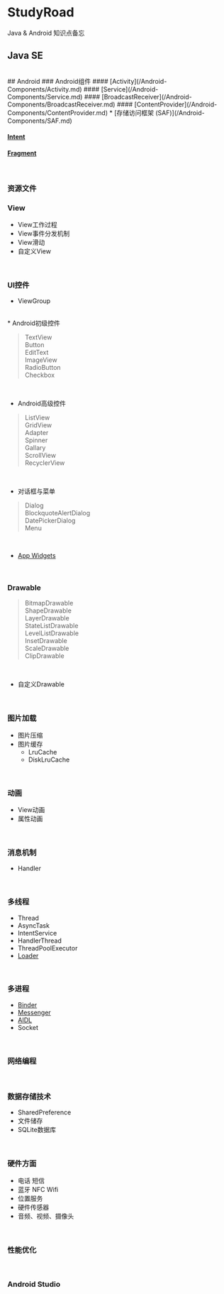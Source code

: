 # StudyRoad
Java &amp; Android 知识点备忘

## Java SE
<br>
## Android
### Android组件
#### [Activity](/Android-Components/Activity.md) 
#### [Service](/Android-Components/Service.md) 
#### [BroadcastReceiver](/Android-Components/BroadcastReceiver.md)
#### [ContentProvider](/Android-Components/ContentProvider.md)
* [存储访问框架 (SAF)](/Android-Components/SAF.md)

#### [Intent](/Android-Components/Intent.md)
#### [Fragment](/Android-Components/Fragment.md)
<br>

### 资源文件


### View
* View工作过程
* View事件分发机制
* View滑动
* 自定义View
<br>

### UI控件
* ViewGroup

<br>
* Android初级控件

> TextView<br>
> Button<br>
> EditText<br>
> ImageView<br>
> RadioButton<br>
> Checkbox<br>

<br>

* Android高级控件

> ListView<br>
> GridView<br>
> Adapter<br>
> Spinner<br>
> Gallary<br>
> ScrollView<br>
> RecyclerView<br>

<br>

* 对话框与菜单

> Dialog<br>
> BlockquoteAlertDialog<br>
> DatePickerDialog<br>
> Menu<br>

<br>

* [App Widgets](/User-Interface/App%20Widgets.md)
<br>

### Drawable
> BitmapDrawable<br>
> ShapeDrawable<br>
> LayerDrawable<br>
> StateListDrawable<br>
> LevelListDrawable<br>
> InsetDrawable<br>
> ScaleDrawable<br>
> ClipDrawable<br>

<br>

* 自定义Drawable

<br>

### 图片加载
* 图片压缩
* 图片缓存
  * LruCache
  * DiskLruCache
<br>

### 动画
* View动画
* 属性动画
<br>

### 消息机制
* Handler
<br>

### 多线程
* Thread
* AsyncTask
* IntentService
* HandlerThread
* ThreadPoolExecutor
* [Loader](/Threads/Loader.md)
<br>

### 多进程
* [Binder](/IPC/Binder.md)
* [Messenger](/IPC/Messenger.md)
* [AIDL](/IPC/AIDL.md)
* Socket
<br>

### 网络编程
<br>

### 数据存储技术
* SharedPreference
* 文件储存
* SQLite数据库
<br>

### 硬件方面
* 电话 短信
* 蓝牙 NFC Wifi
* 位置服务
* 硬件传感器
* 音频、视频、摄像头

<br>

### 性能优化
<br>

### Android Studio
<br>

